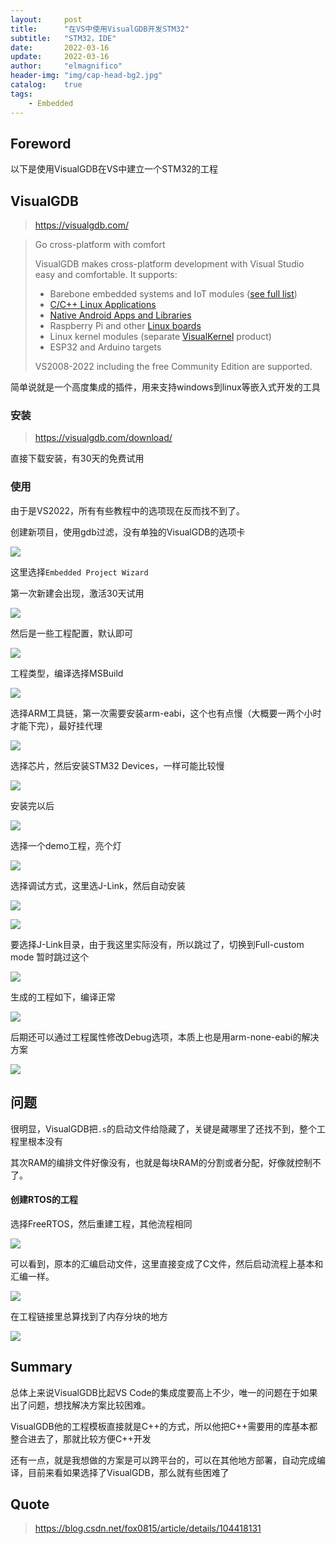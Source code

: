 ```yaml
---
layout:     post
title:      "在VS中使用VisualGDB开发STM32"
subtitle:   "STM32，IDE"
date:       2022-03-16
update:     2022-03-16
author:     "elmagnifico"
header-img: "img/cap-head-bg2.jpg"
catalog:    true
tags:
    - Embedded
---
```


## Foreword

以下是使用VisualGDB在VS中建立一个STM32的工程



## VisualGDB

> https://visualgdb.com/



> Go cross-platform with comfort
>
> VisualGDB makes cross-platform development with Visual Studio easy and comfortable. It supports:
>
> - Barebone embedded systems and IoT modules ([see full list](https://visualgdb.com/hwsupport/devices/))
> - [C/C++ Linux Applications](https://visualgdb.com/?features=linux)
> - [Native Android Apps and Libraries](https://visualgdb.com/?features=android)
> - Raspberry Pi and other [Linux boards](https://visualgdb.com/hwsupport/linuxboards/)
> - Linux kernel modules (separate [VisualKernel](http://visualkernel.com/) product)
> - ESP32 and Arduino targets
>
> VS2008-2022 including the free Community Edition are supported.

简单说就是一个高度集成的插件，用来支持windows到linux等嵌入式开发的工具



### 安装

> https://visualgdb.com/download/

直接下载安装，有30天的免费试用



### 使用

由于是VS2022，所有有些教程中的选项现在反而找不到了。

创建新项目，使用gdb过滤，没有单独的VisualGDB的选项卡

![](https://img.elmagnifico.tech/static/upload/elmagnifico/202203161529075.png)

这里选择`Embedded Project Wizard`

第一次新建会出现，激活30天试用

![](https://img.elmagnifico.tech/static/upload/elmagnifico/202203161530643.png)

然后是一些工程配置，默认即可

![](https://img.elmagnifico.tech/static/upload/elmagnifico/202203161531936.png)

工程类型，编译选择MSBuild

![](https://img.elmagnifico.tech/static/upload/elmagnifico/202203161533897.png)

选择ARM工具链，第一次需要安装arm-eabi，这个也有点慢（大概要一两个小时才能下完），最好挂代理

![](https://img.elmagnifico.tech/static/upload/elmagnifico/202203161534237.png)

选择芯片，然后安装STM32 Devices，一样可能比较慢

![](https://img.elmagnifico.tech/static/upload/elmagnifico/202203161638903.png)

安装完以后

![](https://img.elmagnifico.tech/static/upload/elmagnifico/202203161730070.png)

选择一个demo工程，亮个灯

![](https://img.elmagnifico.tech/static/upload/elmagnifico/202203161731488.png)

选择调试方式，这里选J-Link，然后自动安装

![](https://img.elmagnifico.tech/static/upload/elmagnifico/202203161732334.png)

![](https://img.elmagnifico.tech/static/upload/elmagnifico/202203161755192.png)

要选择J-Link目录，由于我这里实际没有，所以跳过了，切换到Full-custom mode 暂时跳过这个

![](https://img.elmagnifico.tech/static/upload/elmagnifico/202203161755005.png)

生成的工程如下，编译正常

![](https://img.elmagnifico.tech/static/upload/elmagnifico/202203161735238.png)

后期还可以通过工程属性修改Debug选项，本质上也是用arm-none-eabi的解决方案

![](https://img.elmagnifico.tech/static/upload/elmagnifico/202203161737656.png)



## 问题

很明显，VisualGDB把`.s`的启动文件给隐藏了，关键是藏哪里了还找不到，整个工程里根本没有

其次RAM的编排文件好像没有，也就是每块RAM的分割或者分配，好像就控制不了。



#### 创建RTOS的工程

选择FreeRTOS，然后重建工程，其他流程相同

![](https://img.elmagnifico.tech/static/upload/elmagnifico/202203161758303.png)

可以看到，原本的汇编启动文件，这里直接变成了C文件，然后启动流程上基本和汇编一样。

![](https://img.elmagnifico.tech/static/upload/elmagnifico/202203161759024.png)

在工程链接里总算找到了内存分块的地方

![](https://img.elmagnifico.tech/static/upload/elmagnifico/202203161803664.png)

## Summary

总体上来说VisualGDB比起VS Code的集成度要高上不少，唯一的问题在于如果出了问题，想找解决方案比较困难。

VisualGDB他的工程模板直接就是C++的方式，所以他把C++需要用的库基本都整合进去了，那就比较方便C++开发

还有一点，就是我想做的方案是可以跨平台的，可以在其他地方部署，自动完成编译，目前来看如果选择了VisualGDB，那么就有些困难了



## Quote

> https://blog.csdn.net/fox0815/article/details/104418131



